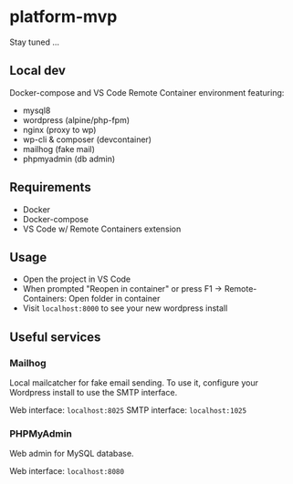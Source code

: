 # platform-mvp

Stay tuned ...

## Local dev

Docker-compose and VS Code Remote Container environment featuring:
  - mysql8
  - wordpress (alpine/php-fpm)
  - nginx (proxy to wp)
  - wp-cli & composer (devcontainer)
  - mailhog (fake mail)
  - phpmyadmin (db admin)

## Requirements
- Docker
- Docker-compose
- VS Code w/ Remote Containers extension

## Usage

- Open the project in VS Code
- When prompted "Reopen in container" or press F1 -> Remote-Containers: Open folder in container
- Visit `localhost:8000` to see your new wordpress install

## Useful services

### Mailhog
Local mailcatcher for fake email sending. To use it, configure your Wordpress install to use the SMTP interface.

Web interface: `localhost:8025`
SMTP interface: `localhost:1025`

### PHPMyAdmin
Web admin for MySQL database.

Web interface: `localhost:8080`
